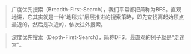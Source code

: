 > 广度优先搜索（Breadth-First-Search），我们平常都把简称为BFS。直观地讲，它其实就是一种“地毯式”层层推进的搜索策略，即先查找离起始顶点最近的，然后是次近的，依次往外搜索。

> 深度优先搜索（Depth-First-Search），简称DFS。最直观的例子就是“走迷宫”。



